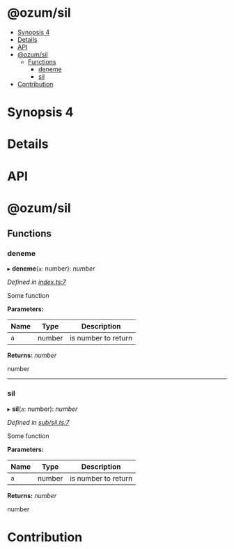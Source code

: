 # @ozum/sil

<!-- START doctoc generated TOC please keep comment here to allow auto update -->
<!-- DON'T EDIT THIS SECTION, INSTEAD RE-RUN doctoc TO UPDATE -->

- [Synopsis 4](#synopsis-4)
- [Details](#details)
- [API](#api)
- [@ozum/sil](#ozumsil)
  - [Functions](#functions)
    - [deneme](#deneme)
    - [sil](#sil)
- [Contribution](#contribution)

<!-- END doctoc generated TOC please keep comment here to allow auto update -->

# Synopsis 4

# Details

<!-- usage -->

<!-- commands -->

# API

<a name="readmemd"></a>

# @ozum/sil

## Functions

### deneme

▸ **deneme**(`a`: number): _number_

_Defined in [index.ts:7](https://github.com/ozum/sil/blob/3458cda/src/index.ts#L7)_

Some function

**Parameters:**

| Name | Type   | Description         |
| ---- | ------ | ------------------- |
| `a`  | number | is number to return |

**Returns:** _number_

number

---

### sil

▸ **sil**(`a`: number): _number_

_Defined in [sub/sil.ts:7](https://github.com/ozum/sil/blob/3458cda/src/sub/sil.ts#L7)_

Some function

**Parameters:**

| Name | Type   | Description         |
| ---- | ------ | ------------------- |
| `a`  | number | is number to return |

**Returns:** _number_

number

# Contribution
